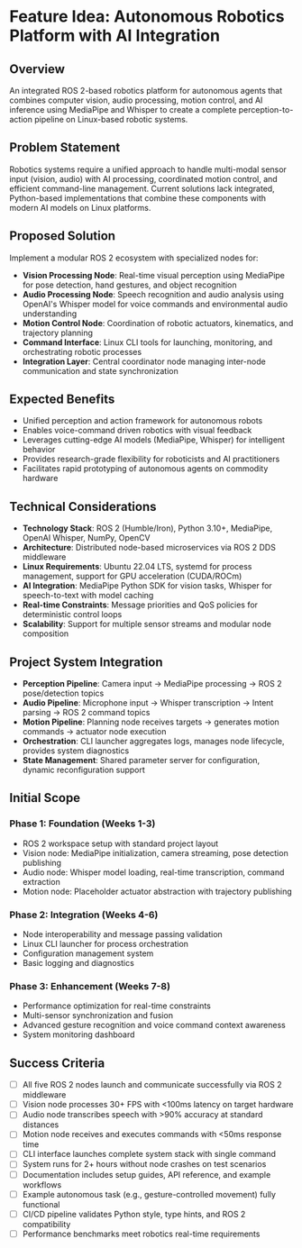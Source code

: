 # Feature Idea: Autonomous Robotics Platform with AI Integration

## Overview
An integrated ROS 2-based robotics platform for autonomous agents that combines computer vision, audio processing, motion control, and AI inference using MediaPipe and Whisper to create a complete perception-to-action pipeline on Linux-based robotic systems.

## Problem Statement
Robotics systems require a unified approach to handle multi-modal sensor input (vision, audio) with AI processing, coordinated motion control, and efficient command-line management. Current solutions lack integrated, Python-based implementations that combine these components with modern AI models on Linux platforms.

## Proposed Solution
Implement a modular ROS 2 ecosystem with specialized nodes for:
- **Vision Processing Node**: Real-time visual perception using MediaPipe for pose detection, hand gestures, and object recognition
- **Audio Processing Node**: Speech recognition and audio analysis using OpenAI's Whisper model for voice commands and environmental audio understanding
- **Motion Control Node**: Coordination of robotic actuators, kinematics, and trajectory planning
- **Command Interface**: Linux CLI tools for launching, monitoring, and orchestrating robotic processes
- **Integration Layer**: Central coordinator node managing inter-node communication and state synchronization

## Expected Benefits
- Unified perception and action framework for autonomous robots
- Enables voice-command driven robotics with visual feedback
- Leverages cutting-edge AI models (MediaPipe, Whisper) for intelligent behavior
- Provides research-grade flexibility for roboticists and AI practitioners
- Facilitates rapid prototyping of autonomous agents on commodity hardware

## Technical Considerations
- **Technology Stack**: ROS 2 (Humble/Iron), Python 3.10+, MediaPipe, OpenAI Whisper, NumPy, OpenCV
- **Architecture**: Distributed node-based microservices via ROS 2 DDS middleware
- **Linux Requirements**: Ubuntu 22.04 LTS, systemd for process management, support for GPU acceleration (CUDA/ROCm)
- **AI Integration**: MediaPipe Python SDK for vision tasks, Whisper for speech-to-text with model caching
- **Real-time Constraints**: Message priorities and QoS policies for deterministic control loops
- **Scalability**: Support for multiple sensor streams and modular node composition

## Project System Integration
- **Perception Pipeline**: Camera input → MediaPipe processing → ROS 2 pose/detection topics
- **Audio Pipeline**: Microphone input → Whisper transcription → Intent parsing → ROS 2 command topics
- **Motion Pipeline**: Planning node receives targets → generates motion commands → actuator node execution
- **Orchestration**: CLI launcher aggregates logs, manages node lifecycle, provides system diagnostics
- **State Management**: Shared parameter server for configuration, dynamic reconfiguration support

## Initial Scope
### Phase 1: Foundation (Weeks 1-3)
- ROS 2 workspace setup with standard project layout
- Vision node: MediaPipe initialization, camera streaming, pose detection publishing
- Audio node: Whisper model loading, real-time transcription, command extraction
- Motion node: Placeholder actuator abstraction with trajectory publishing

### Phase 2: Integration (Weeks 4-6)
- Node interoperability and message passing validation
- Linux CLI launcher for process orchestration
- Configuration management system
- Basic logging and diagnostics

### Phase 3: Enhancement (Weeks 7-8)
- Performance optimization for real-time constraints
- Multi-sensor synchronization and fusion
- Advanced gesture recognition and voice command context awareness
- System monitoring dashboard

## Success Criteria
- [ ] All five ROS 2 nodes launch and communicate successfully via ROS 2 middleware
- [ ] Vision node processes 30+ FPS with <100ms latency on target hardware
- [ ] Audio node transcribes speech with >90% accuracy at standard distances
- [ ] Motion node receives and executes commands with <50ms response time
- [ ] CLI interface launches complete system stack with single command
- [ ] System runs for 2+ hours without node crashes on test scenarios
- [ ] Documentation includes setup guides, API reference, and example workflows
- [ ] Example autonomous task (e.g., gesture-controlled movement) fully functional
- [ ] CI/CD pipeline validates Python style, type hints, and ROS 2 compatibility
- [ ] Performance benchmarks meet robotics real-time requirements

